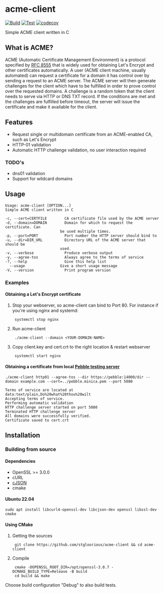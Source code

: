 # acme-client
[![Build](https://github.com/stgloorious/acme-client/actions/workflows/build.yml/badge.svg)](https://github.com/stgloorious/acme-client/actions/workflows/build.yml)
[![Test](https://github.com/stgloorious/acme-client/actions/workflows/test.yml/badge.svg)](https://github.com/stgloorious/acme-client/actions/workflows/test.yml)
[![codecov](https://codecov.io/gh/stgloorious/acme-client/branch/master/graph/badge.svg?token=H96Q1DZIG0)](https://codecov.io/gh/stgloorious/acme-client)

Simple ACME client written in C 

## What is ACME?
ACME (Automatic Certificate Management Environment) is a protocol specified by [RFC 8555](https://www.rfc-editor.org/rfc/rfc8555) that is widely used for obtaining Let's Encrypt and other certificates automatically. A user (ACME client machine, usually automated) can request a certificate for a domain it has control over by sending a request to an ACME server. The ACME server will then generate challenges for the client which have to be fulfilled in order to prove control over the requested domains. A challenge is a random token that the client needs to serve via HTTP or DNS TXT record. If the conditions are met and the challenges are fulfilled before timeout, the server will issue the certificate and make it available for the client.

## Features
- Request single or multidomain certificate from an ACME-enabled CA, such as Let's Encrypt
- HTTP-01 validation
- Automatic HTTP challenge validation, no user interaction required

### TODO's
- dns01 validation
- Support for wildcard domains

## Usage 
    Usage: acme-client [OPTION...]
    Simple ACME client written in C

    -c, --cert=CERTFILE        CA certificate file used by the ACME server
    -d, --domain=DOMAIN        Domain for which to request the certificate. Can
                             be used multiple times.
    -p, --port=PORT            Port number the HTTP server should bind to
    -u, --dir=DIR_URL          Directory URL of the ACME server that should be
                             used.
    -v, --verbose              Produce verbose output
    -y, --agree-tos            Always agree to the terms of service
    -?, --help                 Give this help list
      --usage                Give a short usage message
    -V, --version              Print program version

### Examples
#### Obtaining a Let's Encrypt certificate
1. Stop your webserver, so acme-client can bind to Port 80. For instance if you're using nginx and systemd:

        systemctl stop nginx
2. Run acme-client

        ./acme-client --domain <YOUR-DOMAIN-NAME>
3. Copy client.key and cert.crt to the right location & restart webserver 

        systemctl start nginx
    
#### Obtaining a certificate from local [Pebble testing server](https://github.com/letsencrypt/pebble)

    ./acme-client http01 --agree-tos --dir https://pebble:14000/dir --domain example.com --cert=../pebble.minica.pem --port 5080

    Terms of service are located at data:text/plain,Do%20what%20thou%20wilt
    Accepting terms of service.
    Performing automatic validation
    HTTP challenge server started on port 5080
    Terminated HTTP challenge server
    All domains were successfully verified.
    Certificate saved to cert.crt


## Installation
### Building from source
#### Dependencies
- OpenSSL >= 3.0.0
- cURL
- [cJSON](https://github.com/DaveGamble/cJSON)
- cmake

#### Ubuntu 22.04
    sudo apt install libcurl4-openssl-dev libcjson-dev openssl libssl-dev cmake
        
#### Using CMake
1. Getting the sources

        git clone https://github.com/stgloorious/acme-client && cd acme-client
    
2. Compile

        cmake -DOPENSSL_ROOT_DIR=/opt/openssl-3.0.7 -DCMAKE_BUILD_TYPE=Release -B build
        cd build && make
        
Choose build configuration "Debug" to also build tests.

